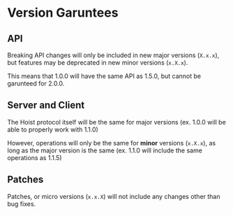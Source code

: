 # Version Garuntees

## API

Breaking API changes will only be included in new major versions (`X.x.x`), but features may be deprecated in new minor versions (`x.X.x`).

This means that 1.0.0 will have the same API as 1.5.0, but cannot be garunteed for 2.0.0.

## Server and Client

The Hoist protocol itself will be the same for major versions (ex. 1.0.0 will be able to properly work with 1.1.0)

However, operations will only be the same for **minor** versions (`x.X.x`), as long as the major version is the same (ex. 1.1.0 will include the same operations as 1.1.5)

## Patches

Patches, or micro versions (`x.x.X`) will not include any changes other than bug fixes.
